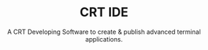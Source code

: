 <h1 align=center>CRT IDE</h1><p align=center>A CRT Developing Software to create & publish advanced terminal applications.</p>
